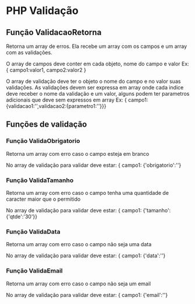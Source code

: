 # PHP Validação

## Função ValidacaoRetorna
Retorna um array de erros. Ela recebe um array com os campos e um array com as validações.

O array de campos deve conter em cada objeto, nome do campo e valor
Ex:
{ campo1:valor1, campo2:valor2 }

O array de validação deve ter o objeto o nome do campo e no valor suas validações. As validações devem ser expressa em array onde cada indice deve receber o nome da validação
e um valor, alguns podem ter parametros adicionais que deve sem expressos em array
Ex:
{ campo1: {validacao1:'',validacao2:{parametro1:''}}}

## Funções de validação

### Função ValidaObrigatorio
Retorna um array com erro caso o campo esteja em branco

No array de validação para validar deve estar:
{ campo1: {'obrigatorio':''}

### Função ValidaTamanho
Retorna um array com erro caso o campo tenha uma quantidade de caracter maior que o permitido

No array de validação para validar deve estar:
{ campo1: {'tamanho':{'qtde':'30'}}

### Função ValidaData
Retorna um array com erro caso o campo não seja uma data

No array de validação para validar deve estar:
{ campo1: {'data':''}

### Função ValidaEmail
Retorna um array com erro caso o campo não seja um email

No array de validação para validar deve estar:
{ campo1: {'email':''}